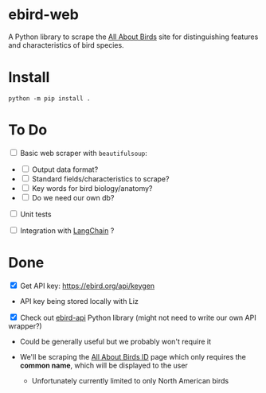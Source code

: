 # ebird-web
A Python library to scrape the [All About Birds](https://www.allaboutbirds.org) site for distinguishing features and characteristics of bird species.

# Install
`python -m pip install .`

# To Do
<input type="checkbox"> Basic web scraper with `beautifulsoup`:

* <input type="checkbox"> Output data format?
* <input type="checkbox"> Standard fields/characteristics to scrape?
* <input type="checkbox"> Key words for bird biology/anatomy?
* <input type="checkbox"> Do we need our own db?

<input type="checkbox"> Unit tests

<input type="checkbox"> Integration with [LangChain](https://python.langchain.com/docs/introduction/) ?

# Done 

<input type="checkbox" checked> Get API key: https://ebird.org/api/keygen

* API key being stored locally with Liz

<input type="checkbox" checked> Check out [ebird-api](https://github.com/ProjectBabbler/ebird-api) Python library (might not need to write our own API wrapper?)

* Could be generally useful but we probably won't require it
* We'll be scraping the [All About Birds ID](https://www.allaboutbirds.org/guide/Baltimore_Oriole/id) page which only requires the **common name**, which will be displayed to the user

    * Unfortunately currently limited to only North American birds 